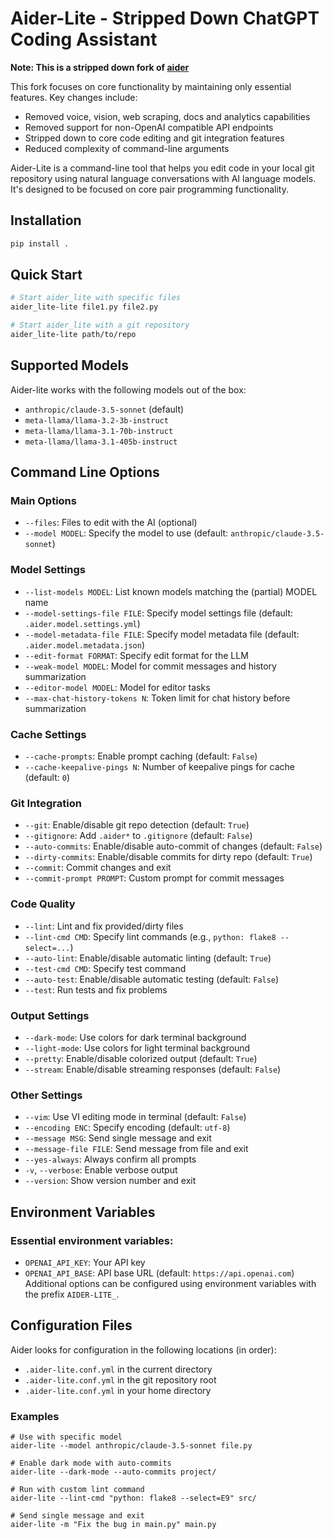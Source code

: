 # Aider-Lite - Stripped Down ChatGPT Coding Assistant

**Note: This is a stripped down fork of [aider](https://github.com/paul-gauthier/aider)**

This fork focuses on core functionality by maintaining only essential features. Key changes include:

- Removed voice, vision, web scraping, docs and analytics capabilities
- Removed support for non-OpenAI compatible API endpoints
- Stripped down to core code editing and git integration features
- Reduced complexity of command-line arguments

Aider-Lite is a command-line tool that helps you edit code in your local git repository using natural language conversations with AI language models. It's designed to be focused on core pair programming functionality.

## Installation

```bash
pip install .
```

## Quick Start
```bash
# Start aider_lite with specific files
aider_lite-lite file1.py file2.py

# Start aider_lite with a git repository
aider_lite-lite path/to/repo
```

## Supported Models
Aider-lite works with the following models out of the box:

* `anthropic/claude-3.5-sonnet` (default)
* `meta-llama/llama-3.2-3b-instruct`
* `meta-llama/llama-3.1-70b-instruct`
* `meta-llama/llama-3.1-405b-instruct`

## Command Line Options

### Main Options
* `--files`: Files to edit with the AI (optional)
* `--model MODEL`: Specify the model to use (default: `anthropic/claude-3.5-sonnet`)

### Model Settings
* `--list-models MODEL`: List known models matching the (partial) MODEL name
* `--model-settings-file FILE`: Specify model settings file (default: `.aider.model.settings.yml`)
* `--model-metadata-file FILE`: Specify model metadata file (default: `.aider.model.metadata.json`)
* `--edit-format FORMAT`: Specify edit format for the LLM
* `--weak-model MODEL`: Model for commit messages and history summarization
* `--editor-model MODEL`: Model for editor tasks
* `--max-chat-history-tokens N`: Token limit for chat history before summarization

### Cache Settings
* `--cache-prompts`: Enable prompt caching (default: `False`)
* `--cache-keepalive-pings N`: Number of keepalive pings for cache (default: `0`)

### Git Integration
* `--git`: Enable/disable git repo detection (default: `True`)
* `--gitignore`: Add `.aider*` to `.gitignore` (default: `False`)
* `--auto-commits`: Enable/disable auto-commit of changes (default: `False`)
* `--dirty-commits`: Enable/disable commits for dirty repo (default: `True`)
* `--commit`: Commit changes and exit
* `--commit-prompt PROMPT`: Custom prompt for commit messages

### Code Quality
* `--lint`: Lint and fix provided/dirty files
* `--lint-cmd CMD`: Specify lint commands (e.g., `python: flake8 --select=...`)
* `--auto-lint`: Enable/disable automatic linting (default: `True`)
* `--test-cmd CMD`: Specify test command
* `--auto-test`: Enable/disable automatic testing (default: `False`)
* `--test`: Run tests and fix problems

### Output Settings
* `--dark-mode`: Use colors for dark terminal background
* `--light-mode`: Use colors for light terminal background
* `--pretty`: Enable/disable colorized output (default: `True`)
* `--stream`: Enable/disable streaming responses (default: `False`)

### Other Settings
* `--vim`: Use VI editing mode in terminal (default: `False`)
* `--encoding ENC`: Specify encoding (default: `utf-8`)
* `--message MSG`: Send single message and exit
* `--message-file FILE`: Send message from file and exit
* `--yes-always`: Always confirm all prompts
* `-v`, `--verbose`: Enable verbose output
* `--version`: Show version number and exit

## Environment Variables
### Essential environment variables:

* `OPENAI_API_KEY`: Your API key
* `OPENAI_API_BASE`: API base URL (default: `https://api.openai.com`)
Additional options can be configured using environment variables with the prefix `AIDER-LITE_`.

## Configuration Files
Aider looks for configuration in the following locations (in order):

* `.aider-lite.conf.yml` in the current directory
* `.aider-lite.conf.yml` in the git repository root
* `.aider-lite.conf.yml` in your home directory

### Examples
```
# Use with specific model
aider-lite --model anthropic/claude-3.5-sonnet file.py

# Enable dark mode with auto-commits
aider-lite --dark-mode --auto-commits project/

# Run with custom lint command
aider-lite --lint-cmd "python: flake8 --select=E9" src/

# Send single message and exit
aider-lite -m "Fix the bug in main.py" main.py
```
